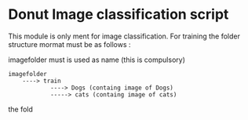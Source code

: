 # Donut Image classification script

This module is only ment for image classification.
For training the folder structure mormat must be as follows :

imagefolder must is used as name (this is compulsory)
    
    imagefolder 
        ----> train
                ----> Dogs (containg image of Dogs)
                -----> cats (containg image of cats)

the fold